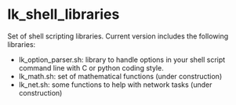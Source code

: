 # lk_shell_libraries
Set of shell scripting libraries. Current version includes the following libraries:
* lk_option_parser.sh: library to handle options in your shell script command line with C or python coding style.
* lk_math.sh: set of mathematical functions (under construction)
* lk_net.sh: some functions to help with network tasks (under construction)
